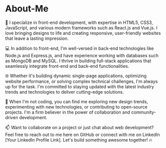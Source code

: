 # About-Me

🚀 I specialize in front-end development, with expertise in HTML5, CSS3, JavaScript, and various modern frameworks such as React.js and Vue.js. I love bringing designs to life and creating responsive, user-friendly websites that leave a lasting impression.

💻 In addition to front-end, I'm well-versed in back-end technologies like Node.js and Express.js, and have experience working with databases such as MongoDB and MySQL. I thrive in building full-stack applications that seamlessly integrate front-end and back-end functionalities.

🌐 Whether it's building dynamic single-page applications, optimizing website performance, or solving complex technical challenges, I'm always up for the task. I'm committed to staying updated with the latest industry trends and technologies to deliver cutting-edge solutions.

🎨 When I'm not coding, you can find me exploring new design trends, experimenting with new technologies, or contributing to open-source projects. I'm a firm believer in the power of collaboration and community-driven development.

📫 Want to collaborate on a project or just chat about web development? Feel free to reach out to me here on GitHub or connect with me on LinkedIn [Your LinkedIn Profile Link]. Let's build something awesome together! 🔥

